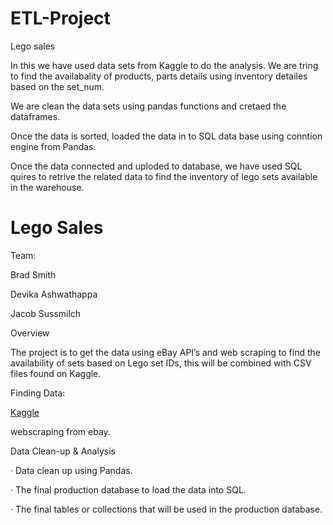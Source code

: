 # ETL-Project


Lego sales

In this we have used data sets from Kaggle to do the analysis.
We are tring to find the availabality of products, parts details  using inventory detailes
based on the set_num.

We are clean the data sets using pandas functions  and cretaed the dataframes.

Once the data is sorted, loaded the data in to SQL data base using conntion engine from Pandas.

Once the data connected and uploded to database, we have used SQL quires to retrive the related data
to find the inventory of lego sets available in the warehouse.
 
  

# 						Lego Sales

 

Team:

Brad Smith

Devika Ashwathappa

Jacob Sussmilch

 

Overview

The project is to get the data using eBay API’s and web scraping to find the availability of sets based on Lego set IDs, this will be combined with CSV files found on Kaggle.

 

Finding Data:

[Kaggle](https://www.kaggle.com/)

webscraping from ebay.

 

Data Clean-up & Analysis

·   Data clean up using Pandas.

·   The final production database to load the data into SQL.

·   The final tables or collections that will be used in the production database.

